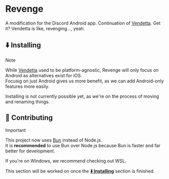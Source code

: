 # Revenge

A modification for the Discord Android app. Continuation of [Vendetta](https://github.com/vendetta-mod). Get it? Vendetta is like, revenging..., yeah.

## ⬇️ Installing

> [!NOTE]  
> While [Vendetta](https://github.com/vendetta-mod) used to be platform-agnostic, Revenge will only focus on Android as alternatives exist for iOS.  
> Focusig on just Android gives us more benefit, as we can add Android-only features more easily.

Installing is not currently possible yet, as we're on the process of moving and renaming things.

## 💖 Contributing

> [!IMPORTANT]  
> This project now uses [Bun](https://bun.sh) instead of Node.js.  
> It is **recommended** to use Bun over Node.js because Bun is faster and far better for development.  
>
> If you're on Windows, we recommend checking out WSL.

This section will be worked on once the [**⬇️ Installing**](#%EF%B8%8F-installing) section is finished.

<!-- 1. Install a Vendetta loader with loader config support (any mentioned in the [Installing](#installing) section).

1. Go to Settings > General and enable Developer Settings.

2. Clone the repo:
    ```
    git clone https://github.com/vendetta-mod/Vendetta
    ```

3. Install dependencies:
    ```
    bun i
    ```

4. Build Vendetta's code:
    ```
    bun run build
    ```

5. In the newly created `dist` directory, run a HTTP server. We recommend [http-server](https://www.npmjs.com/package/http-server).

6. Go to Settings > Developer enabled earlier). Enable `Load from custom url` and input the IP address and port of the server (e.g.  e.g. `http://192.168.1.236:4040`) in the new input box labelled `VENDETTA URL`.

7. Restart Discord. Upon reload, you should notice that your device will download Vendetta's bundled code from your server, rather than GitHub.

8. Make your changes, rebuild, reload, go wild! -->
